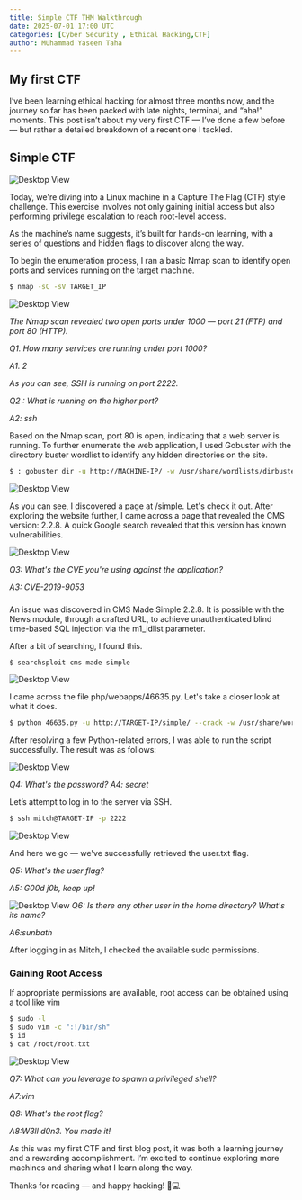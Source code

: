 ```yaml
---
title: Simple CTF THM Walkthrough
date: 2025-07-01 17:00 UTC
categories: [Cyber Security , Ethical Hacking,CTF]
author: MUhammad Yaseen Taha
---
```


## My first CTF
I’ve been learning ethical hacking for almost three months now, and the journey so far has been packed with late nights, terminal, and “aha!” moments. This post isn’t about my very first CTF — I’ve done a few before — but rather a detailed breakdown of a recent one I tackled.


## Simple CTF
![Desktop View](CTFs/assets/simple-ctf-thm-walkthrough/first_ctf.png)

Today, we're diving into a Linux machine in a Capture The Flag (CTF) style challenge.
This exercise involves not only gaining initial access but also performing privilege escalation to reach root-level access.

As the machine’s name suggests, it’s built for hands-on learning, with a series of questions and hidden flags to discover along the way.

To begin the enumeration process, I ran a basic Nmap scan to identify open ports and services running on the target machine.

```bash
$ nmap -sC -sV TARGET_IP
```
![Desktop View](/assets/nmap_scan.png)

*The Nmap scan revealed two open ports under 1000 — port 21 (FTP) and port 80 (HTTP).*

*Q1. How many services are running under port 1000?*

*A1. 2*

*As you can see, SSH is running on port 2222.*

*Q2 : What is running on the higher port?*

*A2: ssh*

Based on the Nmap scan, port 80 is open, indicating that a web server is running. To further enumerate the web application, I used Gobuster with the directory buster wordlist to identify any hidden directories on the site.

```bash
$ : gobuster dir -u http://MACHINE-IP/ -w /usr/share/wordlists/dirbuster/directory-list-lowercase-2.3-medium.txt
```
![Desktop View](/assets/gobuster.png)

As you can see, I discovered a page at /simple. Let's check it out. After exploring the website further, I came across a page that revealed the CMS version: 2.2.8. A quick Google search revealed that this version has known vulnerabilities.

![Desktop View](/assets/cms.png)

*Q3: What's the CVE you're using against the application?*

*A3: CVE-2019-9053*

###
An issue was discovered in CMS Made Simple 2.2.8. It is possible with the News module, through a crafted URL, to achieve unauthenticated blind time-based SQL injection via the m1_idlist parameter.

After a bit of searching, I found this.

```bash
$ searchsploit cms made simple
```
![Desktop View](/assets/searchsploit.png)

I came across the file php/webapps/46635.py. Let's take a closer look at what it does.

```bash
$ python 46635.py -u http://TARGET-IP/simple/ --crack -w /usr/share/wordlists/rockyou.txt
```

After resolving a few Python-related errors, I was able to run the script successfully. The result was as follows:

![Desktop View](/assets/webapps.png)

*Q4: What's the password?*
*A4: secret*

Let’s attempt to log in to the server via SSH.
```bash
$ ssh mitch@TARGET-IP -p 2222
```

![Desktop View](/assets/ssh.png)

And here we go — we've successfully retrieved the user.txt flag.

*Q5: What's the user flag?*

*A5: G00d j0b, keep up!*


![Desktop View](/assets/other_user.png)
*Q6: Is there any other user in the home directory? What's its name?*

*A6:sunbath*


After logging in as Mitch, I checked the available sudo permissions.
### Gaining Root Access
If appropriate permissions are available, root access can be obtained using a tool like vim

```bash
$ sudo -l
$ sudo vim -c ":!/bin/sh"
$ id
$ cat /root/root.txt
```
![Desktop View](/assets/root_ganing.png)

*Q7: What can you leverage to spawn a privileged shell?*

*A7:vim*

*Q8: What's the root flag?*

*A8:W3ll d0n3. You made it!*

As this was my first CTF and first blog post, it was both a learning journey and a rewarding accomplishment. I’m excited to continue exploring more machines and sharing what I learn along the way.

Thanks for reading — and happy hacking! 🐚💻
